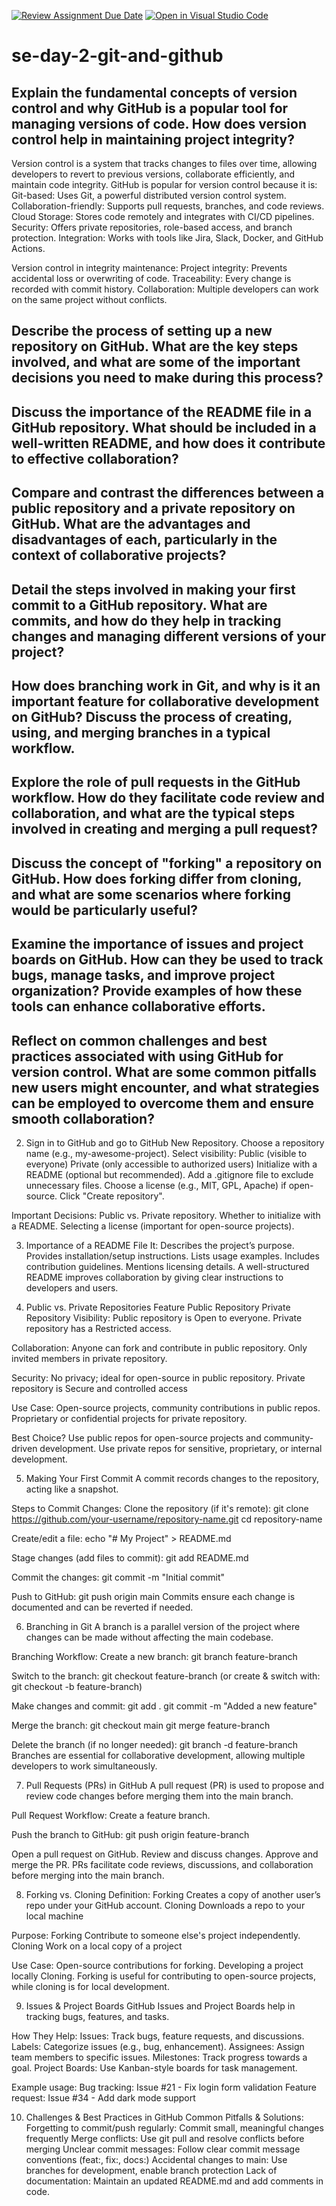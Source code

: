 [![Review Assignment Due Date](https://classroom.github.com/assets/deadline-readme-button-22041afd0340ce965d47ae6ef1cefeee28c7c493a6346c4f15d667ab976d596c.svg)](https://classroom.github.com/a/8wgCKhpZ)
[![Open in Visual Studio Code](https://classroom.github.com/assets/open-in-vscode-2e0aaae1b6195c2367325f4f02e2d04e9abb55f0b24a779b69b11b9e10269abc.svg)](https://classroom.github.com/online_ide?assignment_repo_id=18667459&assignment_repo_type=AssignmentRepo)
# se-day-2-git-and-github
## Explain the fundamental concepts of version control and why GitHub is a popular tool for managing versions of code. How does version control help in maintaining project integrity?
Version control is a system that tracks changes to files over time, allowing developers to revert to previous versions, collaborate efficiently, and maintain code integrity.
GitHub is popular for version control because it is:
Git-based: Uses Git, a powerful distributed version control system.
Collaboration-friendly: Supports pull requests, branches, and code reviews.
Cloud Storage: Stores code remotely and integrates with CI/CD pipelines.
Security: Offers private repositories, role-based access, and branch protection.
Integration: Works with tools like Jira, Slack, Docker, and GitHub Actions.

Version control in integrity maintenance:
Project integrity: Prevents accidental loss or overwriting of code.
Traceability: Every change is recorded with commit history.
Collaboration: Multiple developers can work on the same project without conflicts.

## Describe the process of setting up a new repository on GitHub. What are the key steps involved, and what are some of the important decisions you need to make during this process?

## Discuss the importance of the README file in a GitHub repository. What should be included in a well-written README, and how does it contribute to effective collaboration?

## Compare and contrast the differences between a public repository and a private repository on GitHub. What are the advantages and disadvantages of each, particularly in the context of collaborative projects?

## Detail the steps involved in making your first commit to a GitHub repository. What are commits, and how do they help in tracking changes and managing different versions of your project?

## How does branching work in Git, and why is it an important feature for collaborative development on GitHub? Discuss the process of creating, using, and merging branches in a typical workflow.

## Explore the role of pull requests in the GitHub workflow. How do they facilitate code review and collaboration, and what are the typical steps involved in creating and merging a pull request?

## Discuss the concept of "forking" a repository on GitHub. How does forking differ from cloning, and what are some scenarios where forking would be particularly useful?

## Examine the importance of issues and project boards on GitHub. How can they be used to track bugs, manage tasks, and improve project organization? Provide examples of how these tools can enhance collaborative efforts.

## Reflect on common challenges and best practices associated with using GitHub for version control. What are some common pitfalls new users might encounter, and what strategies can be employed to overcome them and ensure smooth collaboration?

2. Sign in to GitHub and go to GitHub New Repository.
Choose a repository name (e.g., my-awesome-project).
Select visibility:
Public (visible to everyone)
Private (only accessible to authorized users)
Initialize with a README (optional but recommended).
Add a .gitignore file to exclude unnecessary files.
Choose a license (e.g., MIT, GPL, Apache) if open-source.
Click "Create repository".

Important Decisions:
Public vs. Private repository.
Whether to initialize with a README.
Selecting a license (important for open-source projects).

3. Importance of a README File
It:
Describes the project’s purpose.
Provides installation/setup instructions.
Lists usage examples.
Includes contribution guidelines.
Mentions licensing details.
A well-structured README improves collaboration by giving clear instructions to developers and users.

4. Public vs. Private Repositories
Feature	Public Repository	Private Repository
Visibility: Public repository is Open to everyone. Private repository has a Restricted access.

Collaboration: Anyone can fork and contribute	in public repository. Only invited members in private repository.

Security:	No privacy; ideal for open-source in public repository. Private repository is	Secure and controlled access

Use Case:	Open-source projects, community contributions	in public repos. Proprietary or confidential projects for private repository.

Best Choice?
Use public repos for open-source projects and community-driven development.
Use private repos for sensitive, proprietary, or internal development.

5. Making Your First Commit
A commit records changes to the repository, acting like a snapshot.

Steps to Commit Changes:
Clone the repository (if it's remote):
git clone https://github.com/your-username/repository-name.git
cd repository-name

Create/edit a file:
echo "# My Project" > README.md

Stage changes (add files to commit):
git add README.md

Commit the changes:
git commit -m "Initial commit"

Push to GitHub:
git push origin main
Commits ensure each change is documented and can be reverted if needed.

6. Branching in Git
A branch is a parallel version of the project where changes can be made without affecting the main codebase.

Branching Workflow:
Create a new branch:
git branch feature-branch

Switch to the branch:
git checkout feature-branch
(or create & switch with: git checkout -b feature-branch)

Make changes and commit:
git add .
git commit -m "Added a new feature"

Merge the branch:
git checkout main
git merge feature-branch

Delete the branch (if no longer needed):
git branch -d feature-branch
Branches are essential for collaborative development, allowing multiple developers to work simultaneously.

7. Pull Requests (PRs) in GitHub
A pull request (PR) is used to propose and review code changes before merging them into the main branch.

Pull Request Workflow:
Create a feature branch.

Push the branch to GitHub:
git push origin feature-branch

Open a pull request on GitHub.
Review and discuss changes.
Approve and merge the PR.
PRs facilitate code reviews, discussions, and collaboration before merging into the main branch.

8. Forking vs. Cloning
Definition:	Forking Creates a copy of another user’s repo under your GitHub account. Cloning	Downloads a repo to your local machine

Purpose:	Forking Contribute to someone else's project independently. Cloning Work on a local copy of a project

Use Case:	Open-source contributions for forking.	Developing a project locally Cloning.
Forking is useful for contributing to open-source projects, while cloning is for local development.

9. Issues & Project Boards
GitHub Issues and Project Boards help in tracking bugs, features, and tasks.

How They Help:
Issues: Track bugs, feature requests, and discussions.
Labels: Categorize issues (e.g., bug, enhancement).
Assignees: Assign team members to specific issues.
Milestones: Track progress towards a goal.
Project Boards: Use Kanban-style boards for task management.

Example usage:
Bug tracking: Issue #21 - Fix login form validation
Feature request: Issue #34 - Add dark mode support

10. Challenges & Best Practices in GitHub
Common Pitfalls & Solutions:
Forgetting to commit/push regularly: Commit small, meaningful changes frequently
Merge conflicts:	Use git pull and resolve conflicts before merging
Unclear commit messages:	Follow clear commit message conventions (feat:, fix:, docs:)
Accidental changes to main:	Use branches for development, enable branch protection
Lack of documentation:	Maintain an updated README.md and add comments in code.
